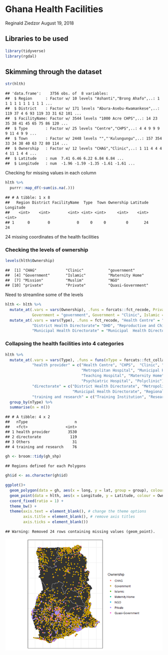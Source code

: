 Ghana Health Facilities
================
Reginald Ziedzor
August 19, 2018

Libraries to be used
--------------------

``` r
library(tidyverse)
library(rgdal)
```

Skimming through the dataset
----------------------------

``` r
str(hlth)
```

    ## 'data.frame':    3756 obs. of  8 variables:
    ##  $ Region      : Factor w/ 10 levels "Ashanti","Brong Ahafo",..: 1 1 1 1 1 1 1 1 1 1 ...
    ##  $ District    : Factor w/ 171 levels "Abura-Asebu-Kwamankese",..: 119 37 4 6 93 119 33 31 62 101 ...
    ##  $ FacilityName: Factor w/ 3544 levels "1000 Acre CHPS",..: 14 23 35 38 41 45 65 75 86 120 ...
    ##  $ Type        : Factor w/ 25 levels "Centre","CHPS",..: 4 4 9 9 9 9 11 4 9 9 ...
    ##  $ Town        : Factor w/ 2448 levels "","'Kulungungu",..: 157 354 33 34 38 40 63 72 80 114 ...
    ##  $ Ownership   : Factor w/ 12 levels "CHAG","Clinic",..: 1 11 4 4 4 4 11 1 4 4 ...
    ##  $ Latitude    : num  7.41 6.46 6.22 6.84 6.84 ...
    ##  $ Longitude   : num  -1.96 -1.59 -1.35 -1.61 -1.61 ...

Checking for missing values in each column

``` r
hlth %>% 
  purrr::map_df(~sum(is.na(.)))
```

    ## # A tibble: 1 x 8
    ##   Region District FacilityName  Type  Town Ownership Latitude Longitude
    ##    <int>    <int>        <int> <int> <int>     <int>    <int>     <int>
    ## 1      0        0            0     0     0         0       24        24

24 missing coordinates of the health facilities

### Checking the levels of ownership

``` r
levels(hlth$Ownership) 
```

    ##  [1] "CHAG"             "Clinic"           "government"      
    ##  [4] "Government"       "Islamic"          "Maternity Home"  
    ##  [7] "Mission"          "Muslim"           "NGO"             
    ## [10] "private"          "Private"          "Quasi-Government"

Need to streamline some of the levels

``` r
hlth <- hlth %>% 
  mutate_at(.vars = vars(Ownership), .funs = forcats::fct_recode, Private = "private", Islamic = "Muslim", 
            Government = "government", Government = "Clinic", Islamic = "Mission") %>% 
  mutate_at(.vars = vars(Type), .funs = fct_recode, "Health Centre" = "Centre", CHPS ="CPHS", Clinic = "clinic",
            "District Health Directorate"= "DHD", "Reproductive and Child Health" = "RCH",
            "Municipal Health Directorate" = "Municipal  Health Directorate")
```

### Collapsing the health facilities into 4 categories

``` r
hlth %>% 
  mutate_at(.vars = vars(Type), .funs = funs(nType = forcats::fct_collapse), 
            "health provider" = c("Health Centre", "CHPS",  "Clinic", "Hospital", "District Hospital", 
                                  "Metropolitan Hospital", "Municipal Hospital", "Regional Hospital", 
                                  "Teaching Hospital", "Maternity Home", "Reproductive and Child Health",
                                  "Psychiatric Hospital", "Polyclinic"),
            "directorate" = c("District Health Directorate", "Metropolitan Health Directorate", 
                              "Municipal Health Directorate", "Regional Health Directorate"),
            "training and research" = c("Training Institution", "Research Institution")) %>% 
  group_by(nType) %>% 
  summarise(n = n())
```

    ## # A tibble: 4 x 2
    ##   nType                     n
    ##   <fct>                 <int>
    ## 1 health provider        3530
    ## 2 directorate             119
    ## 3 Others                   31
    ## 4 training and research    76

``` r
gh <- broom::tidy(gh_shp)
```

    ## Regions defined for each Polygons

``` r
gh$id <- as.character(gh$id)
```

``` r
ggplot()+
  geom_polygon(data = gh, aes(x = long, y = lat, group = group), colour = "grey") +
  geom_point(data = hlth, aes(x = Longitude, y = Latitude, colour = Ownership)) +
  coord_fixed(ratio = 1) +
  theme_bw() +
  theme(axis.text = element_blank(), # change the theme options 
        axis.title = element_blank(), # remove axis titles 
        axis.ticks = element_blank()) 
```

    ## Warning: Removed 24 rows containing missing values (geom_point).

![](health_files/figure-markdown_github/unnamed-chunk-10-1.png)
